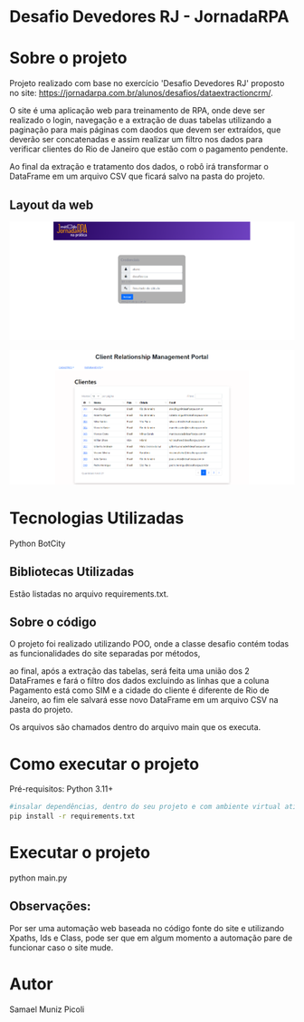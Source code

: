 # Desafio Devedores RJ - JornadaRPA

# Sobre o projeto

Projeto realizado com base no exercício 'Desafio Devedores RJ' proposto no site: https://jornadarpa.com.br/alunos/desafios/dataextractioncrm/.

O site é uma aplicação web para treinamento de RPA, onde deve ser realizado o login, navegação e a extração de duas tabelas utilizando a paginação para mais páginas com daodos que devem ser extraídos, que deverão ser concatenadas e assim realizar um filtro nos dados para verificar clientes do Rio de Janeiro que estão com o pagamento pendente. 

Ao final da extração e tratamento dos dados, o robô irá transformar o DataFrame em um arquivo CSV que ficará salvo na pasta do projeto.

## Layout da web
![Web 1](https://github.com/Samaelpicoli/Devedores_RJ_JornadaRPA/blob/main/assets/login.PNG)

![Web 2](https://github.com/Samaelpicoli/Devedores_RJ_JornadaRPA/blob/main/assets/exemplo_tabela.PNG)


# Tecnologias Utilizadas

Python
BotCity

## Bibliotecas Utilizadas

Estão listadas no arquivo requirements.txt.

## Sobre o código

O projeto foi realizado utilizando POO, onde a classe desafio contém todas as funcionalidades do site separadas por métodos, 

ao final, após a extração das tabelas, será feita uma união dos 2 DataFrames e fará o filtro dos dados excluindo as linhas que a coluna Pagamento está como SIM e a cidade do cliente é diferente de Rio de Janeiro, ao fim ele salvará esse novo DataFrame em um arquivo CSV na pasta do projeto.

Os arquivos são chamados dentro do arquivo main que os executa.


# Como executar o projeto
Pré-requisitos: Python 3.11+

```bash
#insalar dependências, dentro do seu projeto e com ambiente virtual ativo:
pip install -r requirements.txt
```

# Executar o projeto
python main.py

## Observações:

Por ser uma automação web baseada no código fonte do site e utilizando Xpaths, Ids e Class, pode ser que em 
algum momento a automação pare de funcionar caso o site mude.

# Autor
Samael Muniz Picoli

